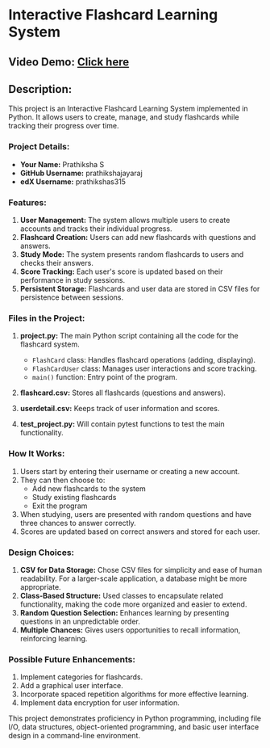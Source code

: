 # Interactive Flashcard Learning System

## Video Demo: [Click here](https://youtu.be/3ojPlsfrceQ?si=0IehpSCvUTbH6EXf)

## Description:

This project is an Interactive Flashcard Learning System implemented in Python. It allows users to create, manage, and study flashcards while tracking their progress over time.

### Project Details:
* **Your Name:** Prathiksha S
* **GitHub Username:** prathikshajayaraj
* **edX Username:** prathikshas315

### Features:
1. **User Management:** The system allows multiple users to create accounts and tracks their individual progress.
2. **Flashcard Creation:** Users can add new flashcards with questions and answers.
3. **Study Mode:** The system presents random flashcards to users and checks their answers.
4. **Score Tracking:** Each user's score is updated based on their performance in study sessions.
5. **Persistent Storage:** Flashcards and user data are stored in CSV files for persistence between sessions.

### Files in the Project:
1. **project.py:** The main Python script containing all the code for the flashcard system.
   - `FlashCard` class: Handles flashcard operations (adding, displaying).
   - `FlashCardUser` class: Manages user interactions and score tracking.
   - `main()` function: Entry point of the program.

2. **flashcard.csv:** Stores all flashcards (questions and answers).

3. **userdetail.csv:** Keeps track of user information and scores.

4. **test_project.py:** Will contain pytest functions to test the main functionality.

### How It Works:
1. Users start by entering their username or creating a new account.
2. They can then choose to:
   - Add new flashcards to the system
   - Study existing flashcards
   - Exit the program
3. When studying, users are presented with random questions and have three chances to answer correctly.
4. Scores are updated based on correct answers and stored for each user.

### Design Choices:
1. **CSV for Data Storage:** Chose CSV files for simplicity and ease of human readability. For a larger-scale application, a database might be more appropriate.
2. **Class-Based Structure:** Used classes to encapsulate related functionality, making the code more organized and easier to extend.
3. **Random Question Selection:** Enhances learning by presenting questions in an unpredictable order.
4. **Multiple Chances:** Gives users opportunities to recall information, reinforcing learning.

### Possible Future Enhancements:
1. Implement categories for flashcards.
2. Add a graphical user interface.
3. Incorporate spaced repetition algorithms for more effective learning.
4. Implement data encryption for user information.

This project demonstrates proficiency in Python programming, including file I/O, data structures, object-oriented programming, and basic user interface design in a command-line environment.
